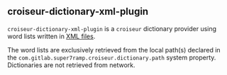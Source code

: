 <!--
SPDX-FileCopyrightText: 2023 Antoine Belvire
SPDX-License-Identifier: GPL-3.0-or-later
-->

## croiseur-dictionary-xml-plugin

`croiseur-dictionary-xml-plugin` is a `croiseur` dictionary provider using word lists written
in [XML files](../croiseur-dictionary-xml-codec).

The word lists are exclusively retrieved from the local path(s) declared in
the `com.gitlab.super7ramp.croiseur.dictionary.path` system property. Dictionaries are not retrieved
from network.
